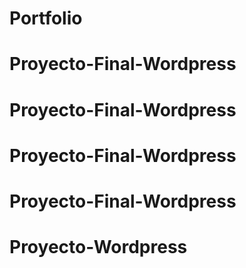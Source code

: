 # Portfolio
# Proyecto-Final-Wordpress
# Proyecto-Final-Wordpress
# Proyecto-Final-Wordpress
# Proyecto-Final-Wordpress
# Proyecto-Wordpress
